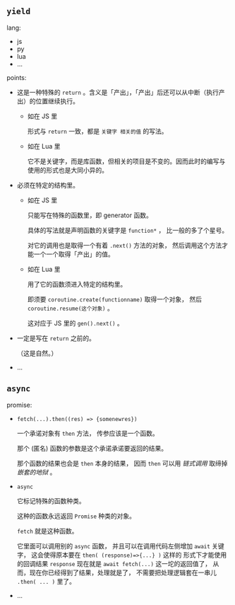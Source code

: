 
## `yield`

lang: 

- js
- py
- lua
- ...

points: 

- 这是一种特殊的 `return` 。含义是「产出」，「产出」后还可以从中断（执行产出）的位置继续执行。
  
  - 如在 JS 里
    
    形式与 `return` 一致，都是 `关键字 相关的值` 的写法。
    
  - 如在 Lua 里
    
    它不是关键字，而是库函数，但相关的项目是不变的。因而此时的编写与使用的形式也是大同小异的。
    
  
- 必须在特定的结构里。
  
  - 如在 JS 里
    
    只能写在特殊的函数里，即 generator 函数。
    
    具体的写法就是声明函数的关键字是 `function*` ，
    比一般的多了个星号。
    
    对它的调用也是取得一个有着 `.next()` 方法的对象，
    然后调用这个方法才能一个一个取得「产出」的值。
    
  - 如在 Lua 里
    
    用了它的函数须进入特定的结构里。
    
    即须要 `coroutine.create(functionname)` 取得一个对象，
    然后 `coroutine.resume(这个对象)` 。
    
    这对应于 JS 里的 `gen().next()` 。
    
  
- 一定是写在 `return` 之前的。
  
  （这是自然。）
  
- ...

## `async`

promise: 

- `fetch(...).then((res) => {somenewres})`
  
  一个承诺对象有 `then` 方法，
  传参应该是一个函数。
  
  那个 (匿名) 函数的参数是这个承诺承诺要返回的结果。
  
  那个函数的结果也会是 `then` 本身的结果，
  因而 `then` 可以用 *链式调用* 取缔掉 *嵌套的地狱* 。
  
- `async`
  
  它标记特殊的函数种类。
  
  这种的函数永远返回 `Promise` 种类的对象。
  
  `fetch` 就是这种函数。
  
  它里面可以调用别的 `async` 函数，
  并且可以在调用代码左侧增加 `await` 关键字，
  这会使得原本要在 `then( (response)=>{...} )` 这样的
  形式下才能使用的回调结果 `response` 现在就是
   `await fetch(...)` 这一坨的返回值了，
  从而，现在你已经得到了结果，处理就是了，
  不需要把处理逻辑套在一串儿 `.then( ... )` 里了。
  
- ...
